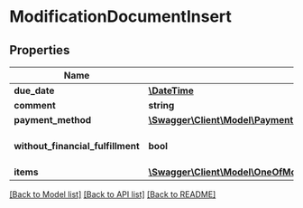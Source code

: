 # ModificationDocumentInsert

## Properties
Name | Type | Description | Notes
------------ | ------------- | ------------- | -------------
**due_date** | [**\DateTime**](\DateTime.md) |  | [optional] 
**comment** | **string** |  | [optional] 
**payment_method** | [**\Swagger\Client\Model\PaymentMethod**](PaymentMethod.md) |  | [optional] 
**without_financial_fulfillment** | **bool** |  | [optional] [default to false]
**items** | [**\Swagger\Client\Model\OneOfModificationDocumentInsertItemsItems[]**](.md) |  | [optional] 

[[Back to Model list]](../../README.md#documentation-for-models) [[Back to API list]](../../README.md#documentation-for-api-endpoints) [[Back to README]](../../README.md)

